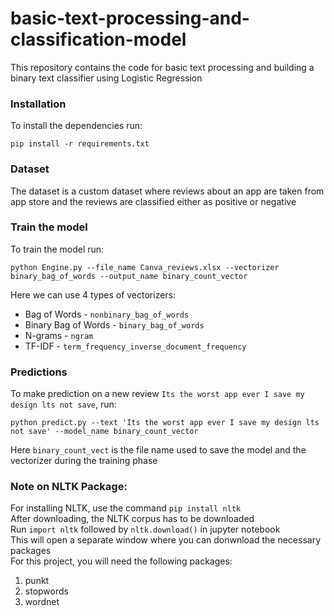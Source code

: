 # basic-text-processing-and-classification-model
This repository contains the code for basic text processing and building a binary text classifier using Logistic Regression

### Installation
To install the dependencies run:
```buildoutcfg
pip install -r requirements.txt
```

### Dataset
The dataset is a custom dataset where reviews about an app are taken from app store and the reviews are classified either as positive or negative

### Train the model
To train the model run:
```buildoutcfg
python Engine.py --file_name Canva_reviews.xlsx --vectorizer binary_bag_of_words --output_name binary_count_vector
```
Here we can use 4 types of vectorizers:
* Bag of Words - `nonbinary_bag_of_words`
* Binary Bag of Words - `binary_bag_of_words`
* N-grams - `ngram`
* TF-IDF - `term_frequency_inverse_document_frequency`

### Predictions
To make prediction on a new review `Its the worst app ever I save my design lts not save`,  run:
```buildoutcfg
python predict.py --text 'Its the worst app ever I save my design lts not save' --model_name binary_count_vector
```
Here `binary_count_vect` is the file name used to save the model and the vectorizer during the training phase

### Note on NLTK Package:
For installing NLTK, use the command `pip install nltk` <br />
After downloading, the NLTK corpus has to be downloaded <br />
Run `import nltk` followed by `nltk.download()` in jupyter notebook <br />
This will open a separate window where you can donwnload the necessary packages <br />
For this project, you will need the following packages:<br />
<ol>
<li>punkt</li>
<li>stopwords</li>
<li>wordnet</li>
</ol>